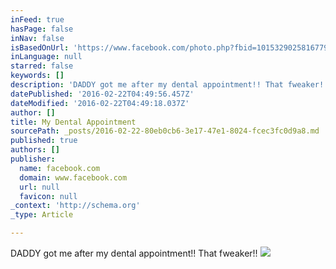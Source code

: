 ```yaml
---
inFeed: true
hasPage: false
inNav: false
isBasedOnUrl: 'https://www.facebook.com/photo.php?fbid=10153290258167791&set=a.46338177790.68049.687757790&type=3&theater&notif_t=like'
inLanguage: null
starred: false
keywords: []
description: 'DADDY got me after my dental appointment!! That fweaker!!'
datePublished: '2016-02-22T04:49:56.457Z'
dateModified: '2016-02-22T04:49:18.037Z'
author: []
title: My Dental Appointment
sourcePath: _posts/2016-02-22-80eb0cb6-3e17-47e1-8024-fcec3fc0d9a8.md
published: true
authors: []
publisher:
  name: facebook.com
  domain: www.facebook.com
  url: null
  favicon: null
_context: 'http://schema.org'
_type: Article

---
```

DADDY got me after my dental appointment!! That fweaker!!
![](https://s3-us-west-2.amazonaws.com/the-grid-img/p/7479bb5295f9d6df41ef77e0dabdbe4ce41c4c31.jpg)